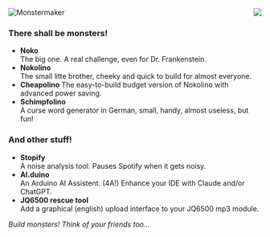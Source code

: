 ![Monstermaker](http://www.nikolairadke.de/Nokolino/monstermaker_github2.jpg)
<img src="http://www.nikolairadke.de/Nokolino/monsterbande_github.jpg" align="right">
                                                                                   
### There shall be monsters!
  
* **Noko**   
  The big one. A real challenge, even for Dr. Frankenstein.
* **Nokolino**   
  The small litte brother, cheeky and quick to build for almost everyone.
* **Cheapolino**
  The easy-to-build budget version of Nokolino with advanced power saving.  
* **Schimpfolino**  
  A curse word generator in German, small, handy, almost useless, but fun!

### And other stuff!

* **Stopify**  
  A noise analysis tool. Pauses Spotify when it gets noisy.
* **AI.duino**  
  An Arduino AI Assistent. (4A!) Enhance your IDE with Claude and/or ChatGPT.
* **JQ6500 rescue tool**  
  Add a graphical (english) upload interface to your JQ6500 mp3 module.  
  
 *Build monsters! Think of your friends too...*

